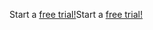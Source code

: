 <span data-ttu-id="5b437-101">Start a [free trial!](https://go.microsoft.com/fwlink/?linkid=847861)</span><span class="sxs-lookup"><span data-stu-id="5b437-101">Start a [free trial!](https://go.microsoft.com/fwlink/?linkid=847861)</span></span>
